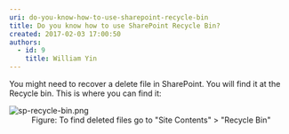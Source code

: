 ```yaml
---
uri: do-you-know-how-to-use-sharepoint-recycle-bin
title: Do you know how to use SharePoint Recycle Bin?
created: 2017-02-03 17:00:50
authors:
  - id: 9
    title: William Yin
---
```





<span class='intro'> You might need to recover a delete file in SharePoint. You will find it at the Recycle bin. This is where you can find it&#58;<br> </span>

<dl class="image"><dt>​​<img src="/PublishingImages/sp-recycle-bin.png" alt="sp-recycle-bin.png" />​​​<br></dt><dd>Figure&#58; To find deleted files go to &quot;Site Contents&quot; &gt; &quot;Recycle Bin&quot;</dd></dl>


